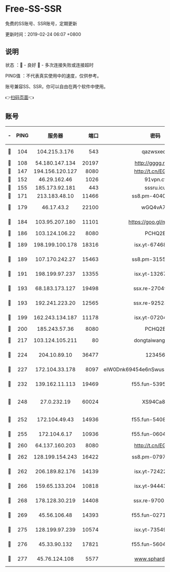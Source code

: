 # Free-SS-SSR

免费的SS账号、SSR账号，定期更新

更新时间：2019-02-24 06:07 +0800

## 说明

状态     ：🙂 - 良好 🙁 - 多次连接失败或连接超时

PING值   ：不代表真实使用中的速度，仅供参考。

账号兼容SS、SSR，你可以自由在两个软件中使用。

👉[扫码页面](https://liesauer.github.io/free-ss-ssr.github.io/)👈

## 账号

|-|PING|服务器|端口|密码|加密方式|区域|
|:----:|:----:|:-----:|-----:|:----:|:----:|:----:|
|🙂|104|104.215.3.176|543|qazwsxedc|aes-256-gcm|JP|
|🙂|108|54.180.147.134|20197|http://gggg.rocks|chacha20|KR|
|🙂|147|194.156.120.127|8080|http://t.cn/EGJIyrl|rc4-md5|RU|
|🙂|152|46.29.162.46|1026|91vpn.cf|rc4-md5|RU|
|🙂|155|185.173.92.181|443|sssru.icu|rc4-md5|RU|
|🙂|171|213.183.48.10|11466|ss8.pm-40405926|rc4-md5|RU|
|🙂|179|46.17.43.2|22100|wGQ4vA7D|aes-256-gcm|RU|
|🙂|184|103.95.207.180|11101|https://goo.gl/m1zu1p|chacha20-ietf|CN|
|🙂|186|103.124.106.22|8080|PCHQ2E|rc4-md5|US|
|🙂|189|198.199.100.178|18316|isx.yt-67468554|aes-256-cfb|US|
|🙂|189|107.170.242.27|15463|ss8.pm-31553028|aes-256-cfb|US|
|🙂|191|198.199.97.237|13355|isx.yt-13267292|aes-256-cfb|US|
|🙂|193|68.183.173.127|19498|ssx.re-27049875|aes-256-cfb|US|
|🙂|193|192.241.223.20|12565|ssx.re-92523210|aes-256-cfb|US|
|🙂|199|162.243.134.187|11178|isx.yt-07204971|aes-256-cfb|US|
|🙂|200|185.243.57.36|8080|PCHQ2E|rc4-md5|US|
|🙂|217|103.124.105.211|80|dongtaiwang.com|aes-256-cfb|US|
|🙂|224|204.10.89.10|36477|123456|aes-256-cfb|US|
|🙂|227|172.104.33.178|8097|eIW0Dnk69454e6nSwuspv9DmS201tQ0D|aes-256-cfb|SG|
|🙂|232|139.162.11.113|19469|f55.fun-53953321|aes-256-cfb|SG|
|🙂|248|27.0.232.19|60024|XS94Ca8K|xchacha20-ietf-poly1305|HK|
|🙂|252|172.104.49.43|14936|f55.fun-54084104|aes-256-cfb|SG|
|🙂|255|172.104.6.17|10936|f55.fun-06041209|aes-256-cfb|US|
|🙂|260|64.137.160.203|8080|http://t.cn/EGJIyrl|rc4-md5|CA|
|🙂|262|128.199.154.243|16422|ss8.pm-07972261|aes-256-cfb|SG|
|🙂|262|206.189.82.176|14139|isx.yt-72422097|aes-256-cfb|SG|
|🙂|266|159.65.133.204|10818|isx.yt-94443134|aes-256-cfb|SG|
|🙂|268|178.128.30.219|14408|ssx.re-97001746|aes-256-cfb|SG|
|🙂|269|45.56.106.48|14393|f55.fun-02711157|aes-256-cfb|US|
|🙂|275|128.199.97.239|10574|isx.yt-73549094|aes-256-cfb|SG|
|🙂|276|45.33.90.132|17821|f55.fun-56045403|aes-256-cfb|US|
|🙂|277|45.76.124.108|5577|www.sphard.com|aes-256-cfb|AU|
